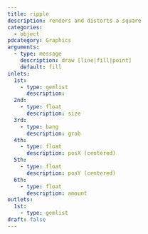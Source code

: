 ```yaml
---
title: ripple
description: renders and distorts a square
categories:
  - object
pdcategory: Graphics
arguments:
  - type: message
    description: draw [line|fill|point]
    default: fill
inlets:
  1st:
    - type: gemlist
      description:
  2nd:
    - type: float
      description: size
  3rd:
    - type: bang
      description: grab
  4th:
    - type: float
      description: posX (centered)
  5th:
    - type: float
      description: posY (centered)
  6th:
    - type: float
      description: amount
outlets:
  1st:
    - type: gemlist
draft: false
---
```

